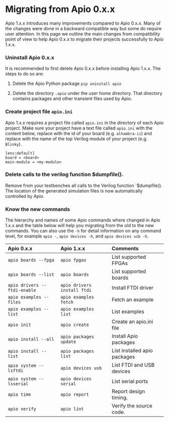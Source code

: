 

# Migrating from Apio 0.x.x

Apio 1.x.x introduces many improvements compared to Apio 0.x.x. Many of the changes were done in a backward compatible way but some do require user attention. In this page we outline the main changes from compatibility point of view to help Apio 0.x.x to migrate their projects successfully to Apio 1.x.x.

### Uninstall Apio 0.x.x
It is recommended to first delete Apio 0.x.x before installing Apio 1.x.x.  The steps to do so are:

1. Delete the Apio Python package `pip uninstall apio`

2. Delete the directory `.apio` under the user home directory. That directory contains packages and other transient files used by Apio.


### Create project file `apio.ini`
Apio 1.x.x requires a project file called `apio.ini` in the directory of each Apio project. Make sure your project have a text file called `apio.ini` with the content below, replace *<board>* with the id of your board (e.g. `alhambra-ii`) and replace *<my-module>* with the name of the top Verilog module of your project (e.g. `Blinky`).

```
[env:default]
board = <board>
main-module = <my-module>
```

### Delete calls to the verilog function $dumpfile().

Remove from your testbenches all calls to the Verilog function `$dumpfile(). The location of the generated simulation files is now automatically controlled by Apio.

### Know the new commands
The hierarchy and names of some Apio commands where changed in Apio 1.x.x and the table below will help you migrating from the old to the new commands. You can also use the `-h` for detail information on any command level, for example `apio -`, `apio devices -h`, and `apio devices usb -h`.



| Apio 0.x.x                   | Apio 1.x.x                  | Comments                     |
| :--------------------------- | :-------------------------- | :--------------------------- |
| `apio boards --fpga`         | `apio fpgas`                | List supported FPGAs         |
| `apio boards --list`         | `apio boards`               | List supported boards        |
| `apio drivers --ftdi-enable` | `apio drivers install ftdi` | Install FTDI driver          |
| `apio examples --files`      | `apio examples fetch`       | Fetch an example             |
| `apio examples --list`       | `apio examples list`        | List examples                |
| `apio init`                  | `apio create`               | Create an apio.ini file      |
| `apio install --all`         | `apio packages update`      | Install Apio packages        |
| `apio install --list`        | `apio packages list`        | List installed apio packages |
| `apio system --lsftdi`       | `apio devices usb`          | List FTDI and USB devices    |
| `apio system --lsserial`     | `apio devices serial`       | List serial ports            |
| `apio time`                  | `apio report`               | Report design timing.        |
| `apio verify`                | `apio lint`                 | Verify the source code.      |


<br>

